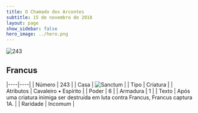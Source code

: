 ```yaml
---
title: O Chamado dos Arcontes
subtitle: 15 de novembro de 2018
layout: page
show_sidebar: false
hero_image: ../hero.png
---
```


![243](https://cdn.keyforgegame.com/media/card_front/pt/341_243_PFW5PH796X2W_pt.png)

## Francus

|----|----|
| Número | 243 |
| Casa | ![Sanctum](https://archonarcana.com/images/thumb/c/c7/Sanctum.png/22px-Sanctum.png "Santuário") |
| Tipo | Criatura |
| Atributos | Cavaleiro • Espírito |
| Poder | 6 |
| Armadura | 1 |
| Texto | Após uma criatura inimiga ser destruída em luta contra Francus, Francus captura 1A. |
| Raridade | Incomum |

